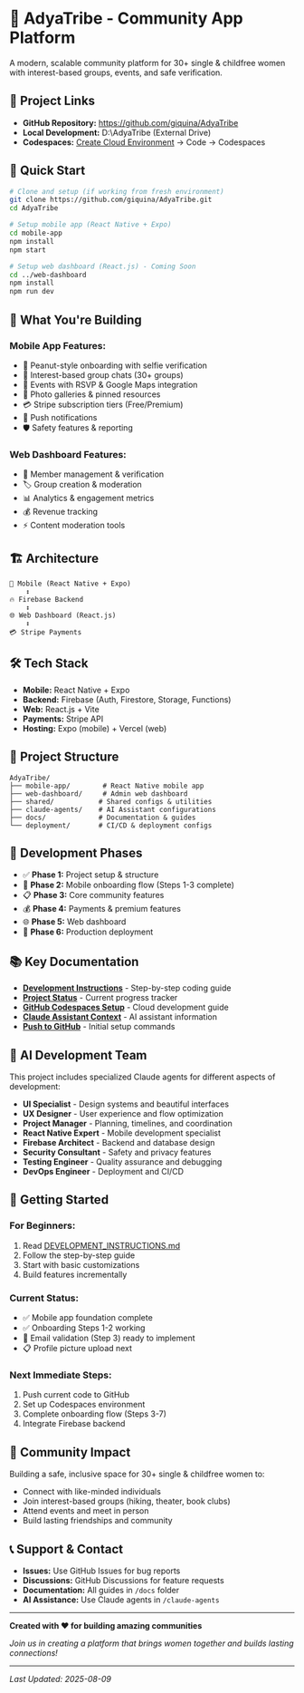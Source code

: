# 🌟 AdyaTribe - Community App Platform

A modern, scalable community platform for 30+ single & childfree women with interest-based groups, events, and safe verification.

## 📍 **Project Links**
- **GitHub Repository:** https://github.com/giquina/AdyaTribe
- **Local Development:** D:\AdyaTribe (External Drive)
- **Codespaces:** [Create Cloud Environment](https://github.com/giquina/AdyaTribe) → Code → Codespaces

## 🚀 Quick Start

```bash
# Clone and setup (if working from fresh environment)
git clone https://github.com/giquina/AdyaTribe.git
cd AdyaTribe

# Setup mobile app (React Native + Expo)
cd mobile-app
npm install
npm start

# Setup web dashboard (React.js) - Coming Soon
cd ../web-dashboard  
npm install
npm run dev
```

## 📱 What You're Building

### **Mobile App Features:**
- 🔐 Peanut-style onboarding with selfie verification
- 💬 Interest-based group chats (30+ groups)
- 📅 Events with RSVP & Google Maps integration
- 📸 Photo galleries & pinned resources
- 💳 Stripe subscription tiers (Free/Premium)
- 🔔 Push notifications
- 🛡️ Safety features & reporting

### **Web Dashboard Features:**
- 👥 Member management & verification
- 🏷️ Group creation & moderation
- 📊 Analytics & engagement metrics
- 💰 Revenue tracking
- ⚡ Content moderation tools

## 🏗️ Architecture

```
📱 Mobile (React Native + Expo)
    ↕️
🔥 Firebase Backend
    ↕️  
🌐 Web Dashboard (React.js)
    ↕️
💳 Stripe Payments
```

## 🛠️ Tech Stack

- **Mobile:** React Native + Expo
- **Backend:** Firebase (Auth, Firestore, Storage, Functions)
- **Web:** React.js + Vite
- **Payments:** Stripe API
- **Hosting:** Expo (mobile) + Vercel (web)

## 📂 Project Structure

```
AdyaTribe/
├── mobile-app/        # React Native mobile app
├── web-dashboard/     # Admin web dashboard
├── shared/           # Shared configs & utilities
├── claude-agents/    # AI Assistant configurations
├── docs/             # Documentation & guides
└── deployment/       # CI/CD & deployment configs
```

## 🎯 Development Phases

- ✅ **Phase 1:** Project setup & structure
- 🔄 **Phase 2:** Mobile onboarding flow (Steps 1-3 complete)  
- 📋 **Phase 3:** Core community features
- 💰 **Phase 4:** Payments & premium features
- 🌐 **Phase 5:** Web dashboard
- 🚀 **Phase 6:** Production deployment

## 📚 Key Documentation

- **[Development Instructions](DEVELOPMENT_INSTRUCTIONS.md)** - Step-by-step coding guide
- **[Project Status](PROJECT_STATUS.md)** - Current progress tracker
- **[GitHub Codespaces Setup](GITHUB_CODESPACES_SETUP.md)** - Cloud development guide
- **[Claude Assistant Context](CLAUDE_ASSISTANT_CONTEXT.md)** - AI assistant information
- **[Push to GitHub](PUSH_TO_GITHUB.md)** - Initial setup commands

## 🤖 AI Development Team

This project includes specialized Claude agents for different aspects of development:

- **UI Specialist** - Design systems and beautiful interfaces
- **UX Designer** - User experience and flow optimization
- **Project Manager** - Planning, timelines, and coordination
- **React Native Expert** - Mobile development specialist
- **Firebase Architect** - Backend and database design
- **Security Consultant** - Safety and privacy features
- **Testing Engineer** - Quality assurance and debugging
- **DevOps Engineer** - Deployment and CI/CD

## 🚀 Getting Started

### **For Beginners:**
1. Read [DEVELOPMENT_INSTRUCTIONS.md](DEVELOPMENT_INSTRUCTIONS.md)
2. Follow the step-by-step guide
3. Start with basic customizations
4. Build features incrementally

### **Current Status:**
- ✅ Mobile app foundation complete
- ✅ Onboarding Steps 1-2 working
- 🔄 Email validation (Step 3) ready to implement
- 📋 Profile picture upload next

### **Next Immediate Steps:**
1. Push current code to GitHub
2. Set up Codespaces environment
3. Complete onboarding flow (Steps 3-7)
4. Integrate Firebase backend

## 🎉 Community Impact

Building a safe, inclusive space for 30+ single & childfree women to:
- Connect with like-minded individuals
- Join interest-based groups (hiking, theater, book clubs)
- Attend events and meet in person
- Build lasting friendships and community

## 📞 Support & Contact

- **Issues:** Use GitHub Issues for bug reports
- **Discussions:** GitHub Discussions for feature requests
- **Documentation:** All guides in `/docs` folder
- **AI Assistance:** Use Claude agents in `/claude-agents`

---

**Created with ❤️ for building amazing communities**

*Join us in creating a platform that brings women together and builds lasting connections!*


---

*Last Updated: 2025-08-09*
